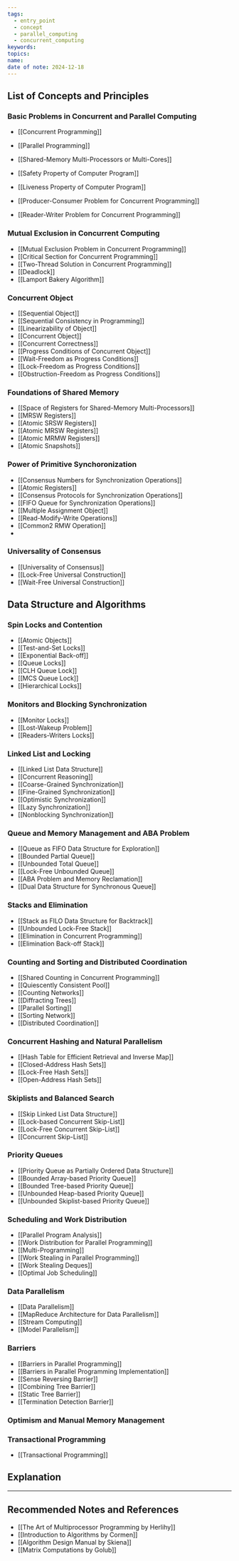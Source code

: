 ```yaml
---
tags:
  - entry_point
  - concept
  - parallel_computing
  - concurrent_computing
keywords: 
topics: 
name: 
date of note: 2024-12-18
---
```


## List of Concepts and Principles

### Basic Problems in Concurrent and Parallel Computing

- [[Concurrent Programming]]
- [[Parallel Programming]]
- [[Shared-Memory Multi-Processors or Multi-Cores]]
- [[Safety Property of Computer Program]]
- [[Liveness Property of Computer Program]]

- [[Producer-Consumer Problem for Concurrent Programming]]
- [[Reader-Writer Problem for Concurrent Programming]]


### Mutual Exclusion in Concurrent Computing

- [[Mutual Exclusion Problem in Concurrent Programming]]
- [[Critical Section for Concurrent Programming]]
- [[Two-Thread Solution in Concurrent Programming]]
- [[Deadlock]]
- [[Lamport Bakery Algorithm]]




### Concurrent Object

- [[Sequential Object]]
- [[Sequential Consistency in Programming]]
- [[Linearizability of Object]]
- [[Concurrent Object]]
- [[Concurrent Correctness]]
- [[Progress Conditions of Concurrent Object]]
- [[Wait-Freedom as Progress Conditions]]
- [[Lock-Freedom as Progress Conditions]]
- [[Obstruction-Freedom as Progress Conditions]]


### Foundations of Shared Memory 

- [[Space of Registers for Shared-Memory Multi-Processors]]
- [[MRSW Registers]]
- [[Atomic SRSW Registers]]
- [[Atomic MRSW Registers]]
- [[Atomic MRMW Registers]]
- [[Atomic Snapshots]]



### Power of Primitive Synchoronization

- [[Consensus Numbers for Synchronization Operations]]
- [[Atomic Registers]]
- [[Consensus Protocols for Synchronization Operations]]
- [[FIFO Queue for Synchronization Operations]]
- [[Multiple Assignment Object]]
- [[Read-Modify-Write Operations]]
- [[Common2 RMW Operation]]
- 


### Universality of Consensus

- [[Universality of Consensus]]
- [[Lock-Free Universal Construction]]
- [[Wait-Free Universal Construction]]



## Data Structure and Algorithms

### Spin Locks and Contention

- [[Atomic Objects]]
- [[Test-and-Set Locks]]
- [[Exponential Back-off]]
- [[Queue Locks]]
- [[CLH Queue Lock]]
- [[MCS Queue Lock]]
- [[Hierarchical Locks]]


### Monitors and Blocking Synchronization

- [[Monitor Locks]]
- [[Lost-Wakeup Problem]]
- [[Readers-Writers Locks]]


### Linked List and Locking

- [[Linked List Data Structure]]
- [[Concurrent Reasoning]]
- [[Coarse-Grained Synchronization]]
- [[Fine-Grained Synchronization]]
- [[Optimistic Synchronization]]
- [[Lazy Synchronization]]
- [[Nonblocking Synchronization]]


### Queue and Memory Management and ABA Problem

- [[Queue as FIFO Data Structure for Exploration]]
- [[Bounded Partial Queue]]
- [[Unbounded Total Queue]]
- [[Lock-Free Unbounded Queue]]
- [[ABA Problem and Memory Reclamation]]
- [[Dual Data Structure for Synchronous Queue]]


### Stacks and Elimination

- [[Stack as FILO Data Structure for Backtrack]]
- [[Unbounded Lock-Free Stack]]
- [[Elimination in Concurrent Programming]]
- [[Elimination Back-off Stack]]

### Counting and Sorting and Distributed Coordination

- [[Shared Counting in Concurrent Programming]]
- [[Quiescently Consistent Pool]]
- [[Counting Networks]]
- [[Diffracting Trees]]
- [[Parallel Sorting]]
- [[Sorting Network]]
- [[Distributed Coordination]]


### Concurrent Hashing and Natural Parallelism

- [[Hash Table for Efficient Retrieval and Inverse Map]]
- [[Closed-Address Hash Sets]]
- [[Lock-Free Hash Sets]]
- [[Open-Address Hash Sets]]


### Skiplists and Balanced Search

- [[Skip Linked List Data Structure]]
- [[Lock-based Concurrent Skip-List]]
- [[Lock-Free Concurrent Skip-List]]
- [[Concurrent Skip-List]]


### Priority Queues

- [[Priority Queue as Partially Ordered Data Structure]]
- [[Bounded Array-based Priority Queue]]
- [[Bounded Tree-based Priority Queue]]
- [[Unbounded Heap-based Priority Queue]]
- [[Unbounded Skiplist-based Priority Queue]]


### Scheduling and Work Distribution

- [[Parallel Program Analysis]]
- [[Work Distribution for Parallel Programming]]
- [[Multi-Programming]]
- [[Work Stealing in Parallel Programming]]
- [[Work Stealing Deques]]
- [[Optimal Job Scheduling]]



### Data Parallelism

- [[Data Parallelism]]
- [[MapReduce Architecture for Data Parallelism]]
- [[Stream Computing]]
- [[Model Parallelism]]

### Barriers

- [[Barriers in Parallel Programming]]
- [[Barriers in Parallel Programming Implementation]]
- [[Sense Reversing Barrier]]
- [[Combining Tree Barrier]]
- [[Static Tree Barrier]]
- [[Termination Detection Barrier]]

### Optimism and Manual Memory Management



### Transactional Programming

- [[Transactional Programming]]



## Explanation





-----------
##  Recommended Notes and References


- [[The Art of Multiprocessor Programming by Herlihy]]
- [[Introduction to Algorithms by Cormen]]
- [[Algorithm Design Manual by Skiena]]
- [[Matrix Computations by Golub]]